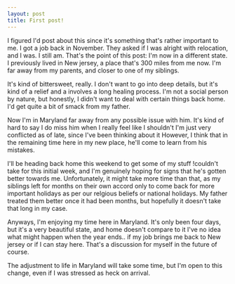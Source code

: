 ```yaml
---
layout: post
title: First post!
---
```


I figured I'd post about this since it's something that's rather important to me. I got a job back in November. They asked if I was alright with relocation, and I was. I still am. That's the point of this post: I'm now in a different state. I previously lived in New jersey, a place that's 300 miles from me now. I'm far away from my parents, and closer to one of my siblings.

It's kind of bittersweet, really. I don't want to go into deep details, but it's kind of a relief and a involves a long healing process. I'm not a social person by nature, but honestly, I didn't want to deal with certain things back home. I'd get quite a bit of smack from my father.

Now I'm in Maryland far away from any possible issue with him. It's kind of hard to say I do miss him when I really feel like I shouldn't I'm just very conflicted as of late, since I've been thinking about it However, I think that in the remaining time here in my new place, he'll come to learn from his mistakes.

I'll be heading back home this weekend to get some of my stuff !couldn't take for this initial week, and I'm genuinely hoping for signs that he's gotten better towards me. Unfortunately, it might take more time than that, as my siblings left for months on their own accord only to come back for more important holidays as per our relgious beliefs or national holidays. My father treated them better once it had been months, but hopefully it doesn't take that long in my case.

Anyways, I'm enjoying my time here in Maryland. It's only been four days, but it's a very beautiful state, and home doesn't compare to it I've no idea what might happen when the year ends.. if my job brings me back to New jersey or if I can stay here. That's a discussion for myself in the future of course.

The adjustment to life in Maryland will take some time, but I'm open to this change, even if I was stressed as heck on arrival. 
